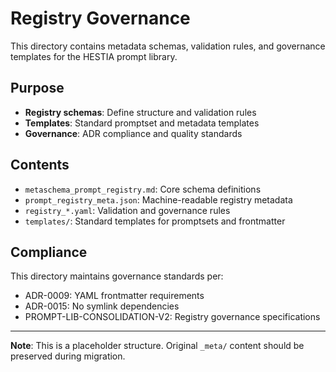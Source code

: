 # Registry Governance

This directory contains metadata schemas, validation rules, and governance templates for the HESTIA prompt library.

## Purpose

- **Registry schemas**: Define structure and validation rules
- **Templates**: Standard promptset and metadata templates  
- **Governance**: ADR compliance and quality standards

## Contents

- `metaschema_prompt_registry.md`: Core schema definitions
- `prompt_registry_meta.json`: Machine-readable registry metadata
- `registry_*.yaml`: Validation and governance rules
- `templates/`: Standard templates for promptsets and frontmatter

## Compliance

This directory maintains governance standards per:
- ADR-0009: YAML frontmatter requirements
- ADR-0015: No symlink dependencies
- PROMPT-LIB-CONSOLIDATION-V2: Registry governance specifications

---

**Note**: This is a placeholder structure. Original `_meta/` content should be preserved during migration.